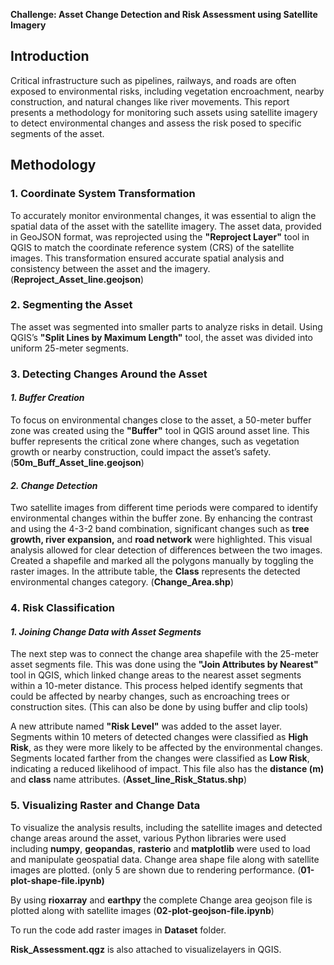 **Challenge: Asset Change Detection and Risk Assessment using Satellite Imagery**
## **Introduction**
Critical infrastructure such as pipelines, railways, and roads are often exposed to environmental risks, including vegetation encroachment, nearby construction, and natural changes like river movements. This report presents a methodology for monitoring such assets using satellite imagery to detect environmental changes and assess the risk posed to specific segments of the asset.
## **Methodology**
### **1. Coordinate System Transformation**
To accurately monitor environmental changes, it was essential to align the spatial data of the asset with the satellite imagery. The asset data, provided in GeoJSON format, was reprojected using the **"Reproject Layer"** tool in QGIS to match the coordinate reference system (CRS) of the satellite images. This transformation ensured accurate spatial analysis and consistency between the asset and the imagery. (**Reproject\_Asset\_line.geojson**)
### **2. Segmenting the Asset**
The asset was segmented into smaller parts to analyze risks in detail. Using QGIS’s **"Split Lines by Maximum Length"** tool, the asset was divided into uniform 25-meter segments. 
### **3. Detecting Changes Around the Asset**
#### *1. Buffer Creation*
To focus on environmental changes close to the asset, a 50-meter buffer zone was created using the **"Buffer"** tool in QGIS around asset line. This buffer represents the critical zone where changes, such as vegetation growth or nearby construction, could impact the asset’s safety. (**50m\_Buff\_Asset\_line.geojson**)
#### *2. Change Detection*
Two satellite images from different time periods were compared to identify environmental changes within the buffer zone. By enhancing the contrast and using the 4-3-2 band combination, significant changes such as **tree growth, river expansion,** and **road network** were highlighted. This visual analysis allowed for clear detection of differences between the two images.
Created a shapefile and marked all the polygons manually by toggling the raster images. In the attribute table, the **Class** represents the detected environmental changes category. (**Change\_Area.shp**)
###
### **4. Risk Classification**
#### *1. Joining Change Data with Asset Segments*
The next step was to connect the change area shapefile with the 25-meter asset segments file. This was done using the **"Join Attributes by Nearest"** tool in QGIS, which linked change areas to the nearest asset segments within a 10-meter distance. This process helped identify segments that could be affected by nearby changes, such as encroaching trees or construction sites. (This can also be done by using buffer and clip tools)

A new attribute named **"Risk Level"** was added to the asset layer. Segments within 10 meters of detected changes were classified as **High Risk**, as they were more likely to be affected by the environmental changes. Segments located farther from the changes were classified as **Low Risk**, indicating a reduced likelihood of impact. This file also has the **distance (m)** and **class** name attributes. (**Asset\_line\_Risk\_Status.shp**)
### **5. Visualizing Raster and Change Data**
To visualize the analysis results, including the satellite images and detected change areas around the asset, various Python libraries were used including **numpy**, **geopandas**, **rasterio** and **matplotlib** were used to load and manipulate geospatial data. Change area shape file along with satellite images are plotted. (only 5 are shown due to rendering performance. (**01-plot-shape-file.ipynb)**

By using **rioxarray** and **earthpy** the complete Change area geojson file is plotted along with satellite images (**02-plot-geojson-file.ipynb**)

To run the code add raster images in **Dataset** folder.

**Risk_Assessment.qgz** is also attached to visualizelayers in QGIS.